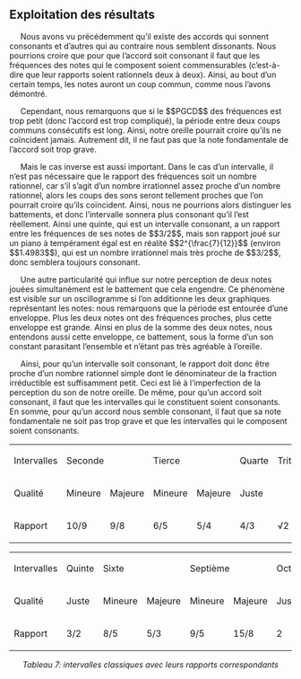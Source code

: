 ## Exploitation des résultats

<p>&nbsp;&nbsp;&nbsp;&nbsp;
    Nous avons vu pr&eacute;c&eacute;demment qu&rsquo;il existe des accords qui sonnent consonants et d&rsquo;autres qui au contraire nous semblent dissonants. Nous pourrions croire que pour que l&rsquo;accord soit consonant il faut que les fr&eacute;quences des notes qui le composent soient commensurables (c&rsquo;est-&agrave;-dire que leur rapports soient rationnels deux &agrave; deux). Ainsi, au bout d&rsquo;un certain temps, les notes auront un coup commun, comme nous l&rsquo;avons d&eacute;montr&eacute;.</p>
<p>&nbsp;&nbsp;&nbsp;&nbsp;
    Cependant, nous remarquons que si le $$PGCD$$ des fr&eacute;quences est trop petit (donc l&rsquo;accord est trop compliqu&eacute;), la p&eacute;riode entre deux coups communs cons&eacute;cutifs est long. Ainsi, notre oreille pourrait croire qu&rsquo;ils ne co&iuml;ncident jamais. Autrement dit, il ne faut pas que la note fondamentale de l&rsquo;accord soit trop grave.</p>
<p>&nbsp;&nbsp;&nbsp;&nbsp;
    Mais le cas inverse est aussi important. Dans le cas d&rsquo;un intervalle, il n&rsquo;est pas n&eacute;cessaire que le rapport des fr&eacute;quences soit un nombre rationnel, car s&rsquo;il s&rsquo;agit d&rsquo;un nombre irrationnel assez proche d&rsquo;un nombre rationnel, alors les coups des sons seront tellement proches que l&rsquo;on pourrait croire qu&rsquo;ils co&iuml;ncident. Ainsi, nous ne pourrions alors distinguer les battements, et donc l&rsquo;intervalle sonnera plus consonant qu&rsquo;il l&rsquo;est r&eacute;ellement. Ainsi une quinte, qui est un intervalle consonant, a un rapport entre les fr&eacute;quences de ses notes de $$3/2$$, mais son rapport jou&eacute; sur un piano &agrave; temp&eacute;rament &eacute;gal est en r&eacute;alit&eacute; $$2^{\frac{7}{12}}$$ (environ $$1.4983$$), qui est un nombre irrationnel mais tr&egrave;s proche de $$3/2$$, donc semblera toujours consonant.</p>
<p>&nbsp;&nbsp;&nbsp;&nbsp;
    Une autre particularit&eacute; qui influe sur notre perception de deux notes jou&eacute;es simultan&eacute;ment est le battement que cela engendre. Ce ph&eacute;nom&egrave;ne est visible sur un oscillogramme si l&rsquo;on additionne les deux graphiques repr&eacute;sentant les notes: nous remarquons que la p&eacute;riode est entour&eacute;e d&rsquo;une enveloppe. Plus les deux notes ont des fr&eacute;quences proches, plus cette enveloppe est grande. Ainsi en plus de la somme des deux notes, nous entendons aussi cette enveloppe, ce battement, sous la forme d&rsquo;un son constant parasitant l&rsquo;ensemble et n&rsquo;&eacute;tant pas tr&egrave;s agr&eacute;able &agrave; l&rsquo;oreille.</p>
<p>&nbsp;&nbsp;&nbsp;&nbsp;
    Ainsi, pour qu&rsquo;un intervalle soit consonant, le rapport doit donc &ecirc;tre proche d&rsquo;un nombre rationnel simple dont le d&eacute;nominateur de la fraction irr&eacute;ductible est suffisamment petit. Ceci est li&eacute; &agrave; l&rsquo;imperfection de la perception du son de notre oreille. De m&ecirc;me, pour qu&rsquo;un accord soit consonant, il faut que les intervalles qui le constituent soient consonants. En somme, pour qu&rsquo;un accord nous semble consonant, il faut que sa note fondamentale ne soit pas trop grave et que les intervalles qui le composent soient consonants.
</p>
<table>
<tbody>
<tr>
<td>
<p><span style="font-weight: 400;">Intervalles</span></p>
</td>
<td colspan="2">
<p><span style="font-weight: 400;">Seconde</span></p>
</td>
<td colspan="2">
<p><span style="font-weight: 400;">Tierce</span></p>
</td>
<td>
<p><span style="font-weight: 400;">Quarte</span></p>
</td>
<td>
<p><span style="font-weight: 400;">Triton</span></p>
</td>
</tr>
<tr>
<td>
<p><span style="font-weight: 400;">Qualit&eacute;</span></p>
</td>
<td>
<p><span style="font-weight: 400;">Mineure</span></p>
</td>
<td>
<p><span style="font-weight: 400;">Majeure</span></p>
</td>
<td>
<p><span style="font-weight: 400;">Mineure</span></p>
</td>
<td>
<p><span style="font-weight: 400;">Majeure</span></p>
</td>
<td>
<p><span style="font-weight: 400;">Juste</span></p>
</td>
<td>&nbsp;</td>
</tr>
<tr>
<td>
<p><span style="font-weight: 400;">Rapport</span></p>
</td>
<td>
<p><span style="font-weight: 400;">10/9</span></p>
</td>
<td>
<p><span style="font-weight: 400;">9/8</span></p>
</td>
<td>
<p><span style="font-weight: 400;">6/5</span></p>
</td>
<td>
<p><span style="font-weight: 400;">5/4</span></p>
</td>
<td>
<p><span style="font-weight: 400;">4/3</span></p>
</td>
<td>
<p><span style="font-weight: 400;">&radic;2</span></p>
</td>
</tr>
</tbody>
</table>
<p></p>
<table>
<tbody>
<tr>
<td>
<p>Intervalles</p>
</td>
<td>
<p>Quinte</p>
</td>
<td colspan="2">
<p>Sixte</p>
</td>
<td colspan="2">
<p>Septi&egrave;me</p>
</td>
<td>
<p>Octave</p>
</td>
</tr>
<tr>
<td>
<p>Qualit&eacute;</p>
</td>
<td>
<p>Juste</p>
</td>
<td>
<p>Mineure</p>
</td>
<td>
<p>Majeure</p>
</td>
<td>
<p>Mineure</p>
</td>
<td>
<p>Majeure</p>
</td>
<td>
<p>Juste</p>
</td>
</tr>
<tr>
<td>
<p>Rapport</p>
</td>
<td>
<p>3/2</p>
</td>
<td>
<p>8/5</p>
</td>
<td>
<p>5/3</p>
</td>
<td>
<p>9/5</p>
</td>
<td>
<p>15/8</p>
</td>
<td>
<p>2</p>
</td>
</tr>
</tbody>
</table>

<p align="center"><em>Tableau 7: intervalles classiques avec leurs rapports correspondants</em></p>